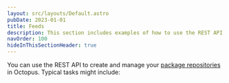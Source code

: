 ```yaml
---
layout: src/layouts/Default.astro
pubDate: 2023-01-01
title: Feeds
description: This section includes examples of how to use the REST API to create and manage feeds in Octopus.
navOrder: 100
hideInThisSectionHeader: true
---
```


You can use the REST API to create and manage your [package repositories](/docs/packaging-applications/package-repositories/index.md) in Octopus. Typical tasks might include:
